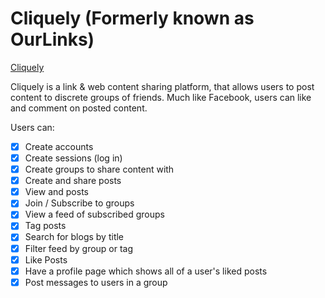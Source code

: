 # Cliquely (Formerly known as OurLinks)

[Cliquely](http://www.cliquely.io)


Cliquely is a link & web content sharing platform, that allows users to post content to discrete groups of friends. Much like Facebook, users can like and comment on posted content.

Users can:

- [x] Create accounts
- [x] Create sessions (log in)
- [x] Create groups to share content with
- [x] Create and share posts
- [x] View and posts
- [x] Join / Subscribe to groups
- [x] View a feed of subscribed groups
- [x] Tag posts
- [x] Search for blogs by title
- [x] Filter feed by group or tag
- [x] Like Posts
- [x] Have a profile page which shows all of a user's liked posts
- [x] Post messages to users in a group
